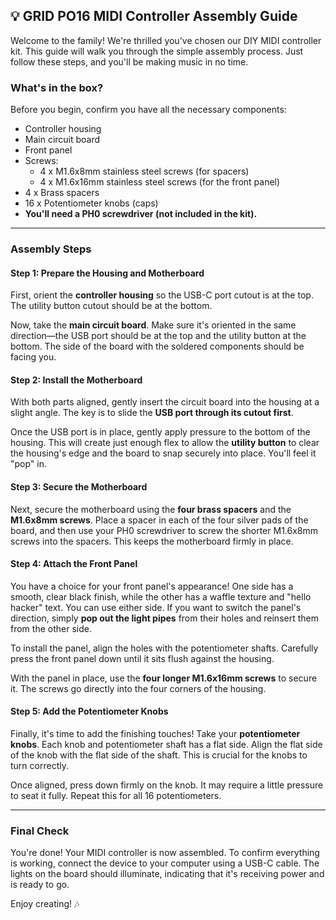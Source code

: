 ## **💡 GRID PO16 MIDI Controller Assembly Guide**

Welcome to the family\! We're thrilled you've chosen our DIY MIDI controller kit. This guide will walk you through the simple assembly process. Just follow these steps, and you'll be making music in no time.

### **What's in the box?**

Before you begin, confirm you have all the necessary components:

* Controller housing  
* Main circuit board  
* Front panel  
* Screws:  
  * 4 x M1.6x8mm stainless steel screws (for spacers)  
  * 4 x M1.6x16mm stainless steel screws (for the front panel)  
* 4 x Brass spacers  
* 16 x Potentiometer knobs (caps)  
* **You'll need a PH0 screwdriver (not included in the kit).**

---

### **Assembly Steps**

#### **Step 1: Prepare the Housing and Motherboard**

First, orient the **controller housing** so the USB-C port cutout is at the top. The utility button cutout should be at the bottom.

Now, take the **main circuit board**. Make sure it's oriented in the same direction—the USB port should be at the top and the utility button at the bottom. The side of the board with the soldered components should be facing you.

#### **Step 2: Install the Motherboard**

With both parts aligned, gently insert the circuit board into the housing at a slight angle. The key is to slide the **USB port through its cutout first**.

Once the USB port is in place, gently apply pressure to the bottom of the housing. This will create just enough flex to allow the **utility button** to clear the housing's edge and the board to snap securely into place. You'll feel it "pop" in.

#### **Step 3: Secure the Motherboard**

Next, secure the motherboard using the **four brass spacers** and the **M1.6x8mm screws**. Place a spacer in each of the four silver pads of the board, and then use your PH0 screwdriver to screw the shorter M1.6x8mm screws into the spacers. This keeps the motherboard firmly in place.

#### **Step 4: Attach the Front Panel**

You have a choice for your front panel's appearance\! One side has a smooth, clear black finish, while the other has a waffle texture and "hello hacker" text. You can use either side. If you want to switch the panel's direction, simply **pop out the light pipes** from their holes and reinsert them from the other side.

To install the panel, align the holes with the potentiometer shafts. Carefully press the front panel down until it sits flush against the housing.

With the panel in place, use the **four longer M1.6x16mm screws** to secure it. The screws go directly into the four corners of the housing.

#### **Step 5: Add the Potentiometer Knobs**

Finally, it's time to add the finishing touches\! Take your **potentiometer knobs**. Each knob and potentiometer shaft has a flat side. Align the flat side of the knob with the flat side of the shaft. This is crucial for the knobs to turn correctly.

Once aligned, press down firmly on the knob. It may require a little pressure to seat it fully. Repeat this for all 16 potentiometers.

---

### **Final Check**

You're done\! Your MIDI controller is now assembled. To confirm everything is working, connect the device to your computer using a USB-C cable. The lights on the board should illuminate, indicating that it's receiving power and is ready to go.

Enjoy creating\! 🎶


